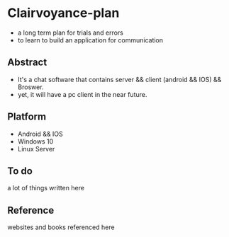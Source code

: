 # Clairvoyance-plan
* a long term plan for trials and errors
* to learn to build an application for communication

## Abstract
* It's a chat software that contains server && client (android && IOS) && Broswer.
* yet, it will have a pc client in the near future.

## Platform
* Android && IOS
* Windows 10
* Linux Server

## To do
a lot of things written here

## Reference
websites and books referenced here
